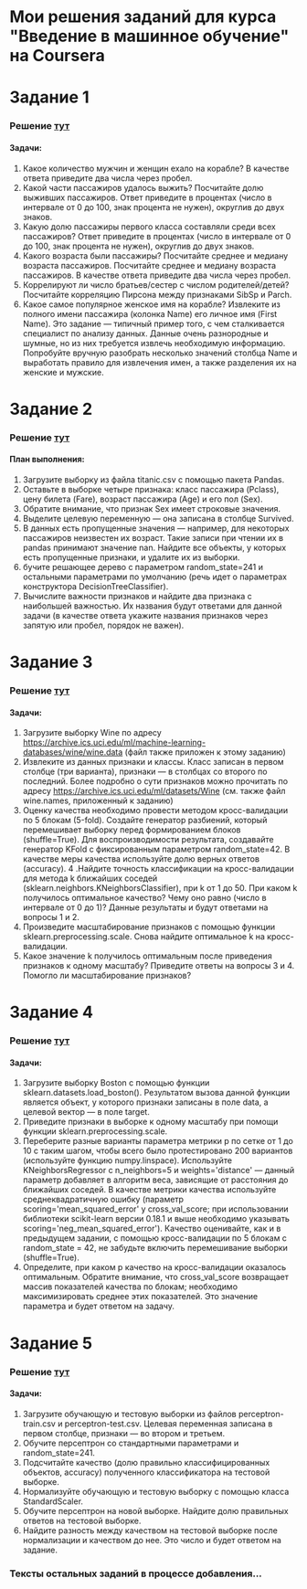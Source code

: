 # Мои решения заданий для курса "Введение в машинное обучение" на Coursera

# Задание 1
### Решение [тут](titanic_analysis.ipynb)
#### Задачи:
1. Какое количество мужчин и женщин ехало на корабле? В качестве
ответа приведите два числа через пробел.
2. Какой части пассажиров удалось выжить? Посчитайте долю выживших пассажиров. Ответ приведите в процентах (число в интервале от 0 до 100, знак процента не нужен), округлив до двух
знаков.
3. Какую долю пассажиры первого класса составляли среди всех пассажиров? Ответ приведите в процентах (число в интервале от 0 до
100, знак процента не нужен), округлив до двух знаков.
4. Какого возраста были пассажиры? Посчитайте среднее и медиану возраста пассажиров. Посчитайте среднее и медиану возраста
пассажиров. В качестве ответа приведите два числа через пробел.
5. Коррелируют ли число братьев/сестер с числом родителей/детей?
Посчитайте корреляцию Пирсона между признаками SibSp и Parch.
6. Какое самое популярное женское имя на корабле? Извлеките из
полного имени пассажира (колонка Name) его личное имя (First
Name). Это задание — типичный пример того, с чем сталкивается специалист по анализу данных. Данные очень разнородные и
шумные, но из них требуется извлечь необходимую информацию.
Попробуйте вручную разобрать несколько значений столбца Name
и выработать правило для извлечения имен, а также разделения
их на женские и мужские.

# Задание 2
### Решение [тут](titanic_prediction_trees.ipynb)
#### План выполнения:
1. Загрузите выборку из файла titanic.csv с помощью пакета Pandas.
2. Оставьте в выборке четыре признака: класс пассажира (Pclass), цену билета (Fare), возраст пассажира (Age) и его пол (Sex).
3. Обратите внимание, что признак Sex имеет строковые значения.
4. Выделите целевую переменную — она записана в столбце Survived.
5. В данных есть пропущенные значения — например, для некоторых пассажиров неизвестен их возраст. Такие записи при чтении их в pandas принимают значение nan. Найдите все объекты, у которых есть пропущенные признаки, и удалите их из выборки.
6. бучите решающее дерево с параметром random_state=241 и остальными параметрами по умолчанию (речь идет о параметрах конструктора DecisionTreeСlassifier).
7. Вычислите важности признаков и найдите два признака с наибольшей важностью. Их названия будут ответами для данной задачи (в качестве ответа укажите названия признаков через запятую или пробел, порядок не важен). 

# Задание 3
### Решение [тут](wine_KNN.ipynb)
#### Задачи:
1. Загрузите выборку Wine по адресу https://archive.ics.uci.edu/ml/machine-learning-databases/wine/wine.data (файл также приложен к этому заданию)
2. Извлеките из данных признаки и классы. Класс записан в первом столбце (три варианта), признаки — в столбцах со второго по последний. Более подробно о сути признаков можно прочитать по адресу https://archive.ics.uci.edu/ml/datasets/Wine (см. также файл wine.names, приложенный к заданию)
3. Оценку качества необходимо провести методом кросс-валидации по 5 блокам (5-fold). Создайте генератор разбиений, который перемешивает выборку перед формированием блоков (shuffle=True). Для воспроизводимости результата, создавайте генератор KFold с фиксированным параметром random_state=42. В качестве меры качества используйте долю верных ответов (accuracy).
4 .Найдите точность классификации на кросс-валидации для метода k ближайших соседей (sklearn.neighbors.KNeighborsClassifier), при k от 1 до 50. При каком k получилось оптимальное качество? Чему оно равно (число в интервале от 0 до 1)? Данные результаты и будут ответами на вопросы 1 и 2.
5. Произведите масштабирование признаков с помощью функции sklearn.preprocessing.scale. Снова найдите оптимальное k на кросс-валидации.
6. Какое значение k получилось оптимальным после приведения признаков к одному масштабу? Приведите ответы на вопросы 3 и 4. Помогло ли масштабирование признаков?


# Задание 4
### Решение [тут](bostonMinkowski.ipynb)
#### Задачи:
1. Загрузите выборку Boston с помощью функции sklearn.datasets.load_boston(). Результатом вызова данной функции является объект, у которого признаки записаны в поле data, а целевой вектор — в поле target.
2. Приведите признаки в выборке к одному масштабу при помощи функции sklearn.preprocessing.scale.
3. Переберите разные варианты параметра метрики p по сетке от 1 до 10 с таким шагом, чтобы всего было протестировано 200 вариантов (используйте функцию numpy.linspace). Используйте KNeighborsRegressor с n_neighbors=5 и weights='distance' — данный параметр добавляет в алгоритм веса, зависящие от расстояния до ближайших соседей. В качестве метрики качества используйте среднеквадратичную ошибку (параметр scoring='mean_squared_error' у cross_val_score; при использовании библиотеки scikit-learn версии 0.18.1 и выше необходимо указывать scoring='neg_mean_squared_error'). Качество оценивайте, как и в предыдущем задании, с помощью кросс-валидации по 5 блокам с random_state = 42, не забудьте включить перемешивание выборки (shuffle=True).
4. Определите, при каком p качество на кросс-валидации оказалось оптимальным. Обратите внимание, что cross_val_score возвращает массив показателей качества по блокам; необходимо максимизировать среднее этих показателей. Это значение параметра и будет ответом на задачу.

# Задание 5
### Решение [тут](linear_classificator.ipynb)
#### Задачи:
1. Загрузите обучающую и тестовую выборки из файлов perceptron-train.csv и perceptron-test.csv. Целевая переменная записана в первом столбце, признаки — во втором и третьем.
2. Обучите персептрон со стандартными параметрами и random_state=241.
3. Подсчитайте качество (долю правильно классифицированных объектов, accuracy) полученного классификатора на тестовой выборке.
4. Нормализуйте обучающую и тестовую выборку с помощью класса StandardScaler.
5. Обучите персептрон на новой выборке. Найдите долю правильных ответов на тестовой выборке.
6. Найдите разность между качеством на тестовой выборке после нормализации и качеством до нее. Это число и будет ответом на задание.

### Тексты остальных заданий в процессе добавления...